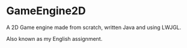 # GameEngine2D

A 2D Game engine made from scratch, written Java and using LWJGL.

Also known as my English assignment.